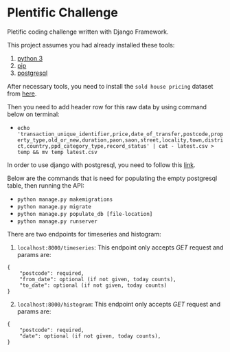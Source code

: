 # Plentific Challenge
Pletific coding challenge written with Django Framework.

This project assumes you had already installed these tools:
1. [python 3](https://realpython.com/installing-python/)
2. [pip](https://www.makeuseof.com/tag/install-pip-for-python/)
3. [postgresql](http://postgresguide.com/setup/install.html)

After necessary tools, you need to install the `sold house pricing` dataset from [here](https://data.gov.uk/dataset/4c9b7641-cf73-4fd9-869a-4bfeed6d440e/hm-land-registry-price-paid-data).

Then you need to add header row for this raw data by using command below on terminal:
* `echo 'transaction_unique_identifier,price,date_of_transfer,postcode,property_type,old_or_new,duration,paon,saon,street,locality,town,district,country,ppd_category_type,record_status' | cat - latest.csv > temp && mv temp latest.csv`

In order to use django with postgresql, you need to follow this [link](https://www.digitalocean.com/community/tutorials/how-to-use-postgresql-with-your-django-application-on-ubuntu-14-04).

Below are the commands that is need for populating the empty postgresql table, then running the API:
* `python manage.py makemigrations`
* `python manage.py migrate`
* `python manage.py populate_db [file-location]`
* `python manage.py runserver`


There are two endpoints for timeseries and histogram:
1. `localhost:8000/timeseries`:
This endpoint only accepts *GET* request and params are:
```
{
	"postcode": required,
	"from_date": optional (if not given, today counts),
	"to_date": optional (if not given, today counts)
}
```

2. `localhost:8000/histogram`:
This endpoint only accepts *GET* request and params are:
```
{
	"postcode": required,
	"date": optional (if not given, today counts),
}
```
